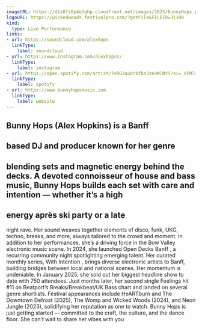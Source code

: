 ```yaml
---
imageURL: https://d1s8fi0p4o2ghp.cloudfront.net/images/2025/BunnyHops.png
logoURL: https://wickedwoods.festivalpro.com/?getFile&FILEID=31189
kind:
  type: Live Performance
links:
- url: https://soundcloud.com/alexhops
  linkType:
    label: soundcloud
- url: https://www.instagram.com/alexhopss/
  linkType:
    label: instagram
- url: https://open.spotify.com/artist/7vDG3audrbfbsJzeUWlNYS?si=_UFM7wtuSpq83yPbO81fIA
  linkType:
    label: spotify
- url: https://www.bunnyhopsmusic.com
  linkType:
    label: website
---
```


Bunny Hops
(Alex Hopkins) is a Banff
-
based DJ and producer known for her genre
-
blending sets
and magnetic energy behind the decks.
A devoted connoisseur of house and bass music, Bunny Hops builds each set with care and
intention
—
whether it’s a
high
-
energy après ski party or a late
-
night rave. Her sound weaves
together elements of disco, funk, UKG, techno, breaks, and more, always tailored to the crowd
and moment.
In addition to her performances, she’s a driving force in the Bow Valley electronic music scene.
In 2024, she launched
Open Decks Banff
, a recurring community night spotlighting emerging
talent. Her curated monthly series,
With Intention
, brings diverse electronic artists to Banff,
building bridges between local and national scenes.
Her momentum is undeniable. In January 2025, she sold out her biggest headline show to date
with 750 attendees. Just months later, her second single
Feelings
hit #11 on Beatport’s
Breaks/Breakbeat/UK Bass chart and landed on several genre shortlists. Festival appearances
include
HeARTburn
and
The Downtown Defrost
(2025),
The Womp
and
Wicked Woods
(2024),
and
Neon Jungle
(2023), solidifying her reputation as one to watch.
Bunny Hops is just getting started
—
committed to the craft, the culture, and the dance floor.
She can’t wait to share her vibes with you
